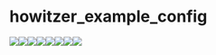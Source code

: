 # howitzer_example_config

[![](https://sourcerer.io/fame/romikoops/strongqa/howitzer_example_config/images/0)](https://sourcerer.io/fame/romikoops/strongqa/howitzer_example_config/links/0)[![](https://sourcerer.io/fame/romikoops/strongqa/howitzer_example_config/images/1)](https://sourcerer.io/fame/romikoops/strongqa/howitzer_example_config/links/1)[![](https://sourcerer.io/fame/romikoops/strongqa/howitzer_example_config/images/2)](https://sourcerer.io/fame/romikoops/strongqa/howitzer_example_config/links/2)[![](https://sourcerer.io/fame/romikoops/strongqa/howitzer_example_config/images/3)](https://sourcerer.io/fame/romikoops/strongqa/howitzer_example_config/links/3)[![](https://sourcerer.io/fame/romikoops/strongqa/howitzer_example_config/images/4)](https://sourcerer.io/fame/romikoops/strongqa/howitzer_example_config/links/4)[![](https://sourcerer.io/fame/romikoops/strongqa/howitzer_example_config/images/5)](https://sourcerer.io/fame/romikoops/strongqa/howitzer_example_config/links/5)[![](https://sourcerer.io/fame/romikoops/strongqa/howitzer_example_config/images/6)](https://sourcerer.io/fame/romikoops/strongqa/howitzer_example_config/links/6)[![](https://sourcerer.io/fame/romikoops/strongqa/howitzer_example_config/images/7)](https://sourcerer.io/fame/romikoops/strongqa/howitzer_example_config/links/7)
